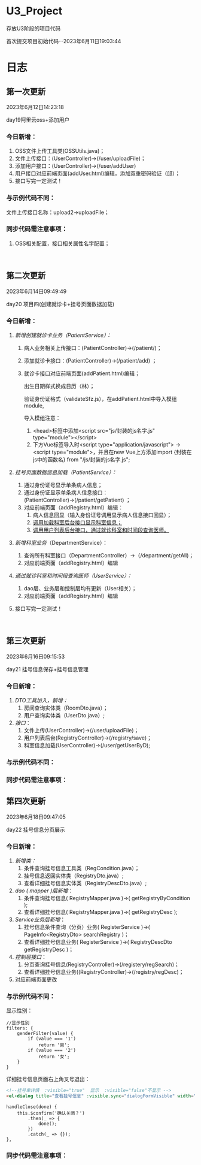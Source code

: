 # U3_Project
存放U3阶段的项目代码

首次提交项目初始代码--2023年6月11日19:03:44



# 日志

## 第一次更新

2023年6月12日14:23:18

day19阿里云oss+添加用户

### 今日新增：

1. OSS文件上传工具类(OSSUtils.java)；
2. 文件上传接口：(UserController)→(/user/uploadFile)；
3. 添加用户接口：(UserController)→(/user/addUser) 
4. 用户接口对应前端页面(addUser.html)编辑，添加双重密码验证（邱）；
5. 接口写完一定测试！

### 与示例代码不同：

文件上传接口名称：upload2→uploadFile；

### 同步代码需注意事项：

1. OSS相关配置，接口相关属性名字配置；

   ​



## 第二次更新

2023年6月14日09:49:49

day20 项目四(创建就诊卡+挂号页面数据加载)

### 今日新增：

1. *新增创建就诊卡业务（PatientService）：*

   1. 病人业务相关上传接口：(PatientController)→(/patient/)；

   2. 添加就诊卡接口：(PatientController)→(/patient/add) ；

   3. 就诊卡接口对应前端页面(addPatient.html)编辑；

      出生日期样式换成日历（林）；

      验证身份证格式（validateSfz.js），在addPatient.html中导入模组module,

      导入模组注意：

      1.  &lt;head&gt;标签中添加&lt;script src="js/封装的js名字.js" type="module"&gt;&lt;/script&gt;
      2.  下方Vue标签导入时&lt;script type="application/javascript"&gt; → &lt;script type="module"&gt;，并且在new Vue上方添加import {封装在js中的函数名} from "/js/封装的js名字.js";

2. *挂号页面数据信息加载（PatientService）：*

   1. 通过身份证号显示单条病人信息；
   2. 通过身份证显示单条病人信息接口：(PatientController)→(/patient/getPatient) ；
   3. 对应前端页面（addRegistry.html）编辑：
      1. 病人信息回显（输入身份证号调用显示病人信息接口回显）；
      2. <u>调用加载科室后台接口显示科室信息；</u>
      3. <u>调用用户列表后台接口，通过就诊科室和时间段查询医师。</u>

3. *新增科室业务*（DepartmentService）：

   1. 查询所有科室接口（DepartmentController）→（/department/getAll)；
   2. 对应前端页面（addRegistry.html）编辑

4. *通过就诊科室和时间段查询医师（UserService）：*

   1. dao层、业务层和控制层均有更新（User相关）；
   2. 对应前端页面（addRegistry.html）编辑

5. 接口写完一定测试！

   ​



## 第三次更新

2023年6月16日09:15:53

day21 挂号信息保存+挂号信息管理

### 今日新增：

1. *DTO工具加入，新增：*
   1. 房间查询实体类（RoomDto.java）；
   2. 用户查询实体类（UserDto.java）;
2. *接口*：
   1. 文件上传(UserController)→(/user/uploadFile)；
   2. 用户列表后台(RegistryController)→(/registry/save)；
   3. 科室信息加载(UserController)→(/user/getUserByD);

### 与示例代码不同：

### 同步代码需注意事项：



## 第四次更新

2023年6月18日09:47:05

day22 挂号信息分页展示

### 今日新增：

1. *新增类：*
   1. 条件查询挂号信息工具类（RegCondition.java）；
   2. 挂号信息返回实体类（RegistryDto.java）;
   3. 查看详细挂号信息实体类（RegistryDescDto.java）;
2. *dao ( mapper )层新增*：
   1. 条件查询挂号信息( RegistryMapper.java )→( getRegistryByCondition );
   2. 查看详细挂号信息( RegistryMapper.java )→( getRegistryDesc );
3. *Service业务层新增*：
   1. 挂号信息条件查询（分页）业务( RegisterService )→( PageInfo&lt;RegistryDto&gt; searchRegistry )；
   2. 查看详细挂号信息业务( RegisterService )→( RegistryDescDto getRegistryDesc )；
4. *控制层接口*：
   1. 分页查询挂号信息(RegistryController)→(/registery/regSearch)；
   2. 查看详细挂号信息业务((RegistryController)→(/registry/regDesc)；
5. 对应前端页面更改

### 与示例代码不同：

显示性别：

```vue
//显示性别
filters: {
    genderFilter(value) {
        if (value === '1')
            return '男';
        if (value === '2')
            return '女';
    }
}
```

详细挂号信息页面右上角叉号退出：

```html
<!--挂号单详情  :visible="true"  显示  :visible="false"不显示 -->
<el-dialog title="查看挂号信息" :visible.sync="dialogFormVisible" width="70%" :before-close="handleClose">
```

```vue
handleClose(done) {
    this.$confirm('确认关闭？')
        .then(_ => {
            done();
        })
        .catch(_ => {});
},
```

### 同步代码需注意事项：